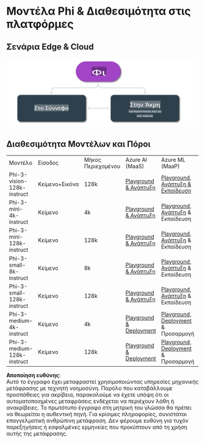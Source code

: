 # Μοντέλα Phi & Διαθεσιμότητα στις πλατφόρμες 

## Σενάρια Edge & Cloud

![EdgeCloud](../../../../../translated_images/01.phiedgecloud.b0223093d5c9be1e3050490fca4a8b42a0ea7445386aefc1e5b3f25d122b589d.el.png)

## Διαθεσιμότητα Μοντέλων και Πόροι

| | | | | | | | | |
|-|-|-|-|-|-|-|-|-|
|Μοντέλο|Είσοδος|Μήκος Περιεχομένου|Azure AI (MaaS)|Azure ML (MaaP)|ONNX|Hugging Face|Ollama|Nvidia NIM|
|Phi-3-vision-128k-instruct|Κείμενο+Εικόνα|128k|[Playground & Ανάπτυξη](https://ai.azure.com/explore/models/Phi-3-vision-128k-instruct/version/2/registry/azureml)|[Playground, Ανάπτυξη & Εκπαίδευση](https://ml.azure.com/registries/azureml/models/Phi-3-vision-128k-instruct/version/2)|[CUDA](https://huggingface.co/microsoft/Phi-3-vision-128k-instruct-onnx-cuda/tree/main),[CPU](https://huggingface.co/microsoft/Phi-3-vision-128k-instruct-onnx-cpu/tree/main), [DirectML](https://huggingface.co/microsoft/Phi-3-vision-128k-instruct-onnx-directml/tree/main)|[Λήψη](https://huggingface.co/microsoft/Phi-3-vision-128k-instruct)|-Μη Διαθέσιμο-|[NIM APIs](https://build.nvidia.com/microsoft/phi-3-vision-128k-instruct)|
|Phi-3-mini-4k-instruct|Κείμενο|4k|[Playground & Ανάπτυξη](https://aka.ms/phi3-mini-4k-azure-ml)|[Playground, Ανάπτυξη](https://aka.ms/phi3-mini-4k-azure-ml) & Εκπαίδευση|[CUDA](https://huggingface.co/microsoft/Phi-3-mini-4k-instruct-onnx), [Web](https://huggingface.co/microsoft/Phi-3-mini-4k-instruct-onnx)|[Playground & Λήψη](https://huggingface.co/chat/models/microsoft/Phi-3-mini-4k-instruct)|[GGUF](https://huggingface.co/microsoft/Phi-3-mini-4k-instruct-gguf)|[NIM APIs](https://build.nvidia.com/microsoft/phi-3-mini-4k)|
|Phi-3-mini-128k-instruct|Κείμενο|128k|[Playground & Ανάπτυξη](https://ai.azure.com/explore/models/Phi-3-mini-128k-instruct/version/9/registry/azureml)|[Playground, Ανάπτυξη](https://ai.azure.com/explore/models/Phi-3-mini-128k-instruct/version/9/registry/azureml) & Εκπαίδευση|[CUDA](https://huggingface.co/microsoft/Phi-3-mini-128k-instruct-onnx)|[Λήψη](https://huggingface.co/microsoft/Phi-3-mini-128k-instruct-onnx)|-Μη Διαθέσιμο-|[NIM APIs](https://build.nvidia.com/microsoft/phi-3-mini)|
|Phi-3-small-8k-instruct|Κείμενο|8k|[Playground & Ανάπτυξη](https://ml.azure.com/registries/azureml/models/Phi-3-small-8k-instruct/version/2)|[Playground, Ανάπτυξη](https://ai.azure.com/explore/models/Phi-3-small-8k-instruct/version/2/registry/azureml) & Εκπαίδευση|[CUDA](https://huggingface.co/microsoft/Phi-3-small-8k-instruct-onnx-cuda)|[Λήψη](https://huggingface.co/microsoft/Phi-3-small-8k-instruct-onnx-cuda)|-Μη Διαθέσιμο-|[NIM APIs](https://build.nvidia.com/microsoft/phi-3-small-8k-instruct?docker=false)|
|Phi-3-small-128k-instruct|Κείμενο|128k|[Playground & Ανάπτυξη](https://ai.azure.com/explore/models/Phi-3-small-128k-instruct/version/2/registry/azureml)|[Playground, Ανάπτυξη](https://ml.azure.com/registries/azureml/models/Phi-3-small-128k-instruct/version/2) & Εκπαίδευση|[CUDA](https://huggingface.co/microsoft/Phi-3-medium-128k-instruct-onnx-cuda)|[Λήψη](https://huggingface.co/microsoft/Phi-3-small-128k-instruct)|-Μη Διαθέσιμο-|[NIM APIs](https://build.nvidia.com/microsoft/phi-3-small-128k-instruct?docker=false)|
|Phi-3-medium-4k-instruct|Κείμενο|4k|[Playground & Deployment](https://huggingface.co/microsoft/Phi-3-medium-4k-instruct)|[Playground, Deployment](https://ml.azure.com/registries/azureml/models/Phi-3-medium-4k-instruct/version/2) & Προσαρμογή|[CUDA](https://huggingface.co/microsoft/Phi-3-medium-4k-instruct-onnx-cuda/tree/main), [CPU](https://huggingface.co/microsoft/Phi-3-medium-4k-instruct-onnx-cpu/tree/main), [DirectML](https://huggingface.co/microsoft/Phi-3-medium-4k-instruct-onnx-directml/tree/main)|[Λήψη](https://huggingface.co/microsoft/Phi-3-medium-4k-instruct)|-Μη Διαθέσιμο-|[NIM APIs](https://build.nvidia.com/microsoft/phi-3-medium-4k-instruct?docker=false)|
|Phi-3-medium-128k-instruct|Κείμενο|128k|[Playground & Deployment](https://ai.azure.com/explore/models/Phi-3-medium-128k-instruct/version/2)|[Playground, Deployment](https://ml.azure.com/registries/azureml/models/Phi-3-medium-128k-instruct/version/2) & Προσαρμογή|[CUDA](https://huggingface.co/microsoft/Phi-3-medium-128k-instruct-onnx-cuda/tree/main), [CPU](https://huggingface.co/microsoft/Phi-3-medium-128k-instruct-onnx-cpu/tree/main), [DirectML](https://huggingface.co/microsoft/Phi-3-medium-128k-instruct-onnx-directml/tree/main)|[Λήψη](https://huggingface.co/microsoft/Phi-3-medium-128k-instruct)|-Μη Διαθέσιμο-|-Μη Διαθέσιμο-|

**Αποποίηση ευθύνης**:  
Αυτό το έγγραφο έχει μεταφραστεί χρησιμοποιώντας υπηρεσίες μηχανικής μετάφρασης με τεχνητή νοημοσύνη. Παρόλο που καταβάλλουμε προσπάθειες για ακρίβεια, παρακαλούμε να έχετε υπόψη ότι οι αυτοματοποιημένες μεταφράσεις ενδέχεται να περιέχουν λάθη ή ανακρίβειες. Το πρωτότυπο έγγραφο στη μητρική του γλώσσα θα πρέπει να θεωρείται η αυθεντική πηγή. Για κρίσιμες πληροφορίες, συνιστάται επαγγελματική ανθρώπινη μετάφραση. Δεν φέρουμε ευθύνη για τυχόν παρεξηγήσεις ή εσφαλμένες ερμηνείες που προκύπτουν από τη χρήση αυτής της μετάφρασης.